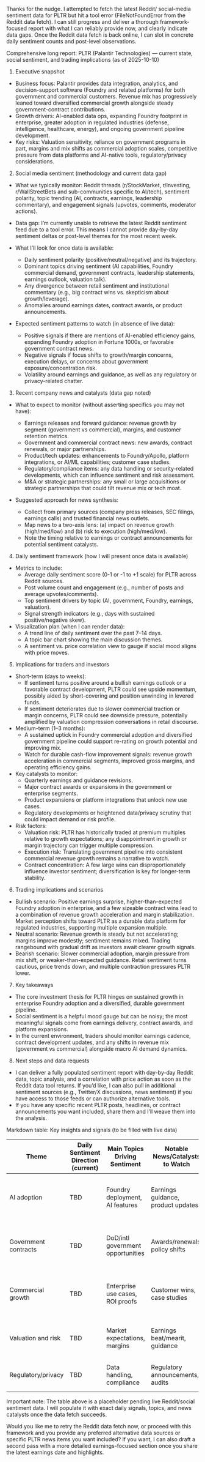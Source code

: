 Thanks for the nudge. I attempted to fetch the latest Reddit/ social-media sentiment data for PLTR but hit a tool error (FileNotFoundError from the Reddit data fetch). I can still progress and deliver a thorough framework-focused report with what I can reliably provide now, and clearly indicate data gaps. Once the Reddit data fetch is back online, I can slot in concrete daily sentiment counts and post-level observations.

Comprehensive long report: PLTR (Palantir Technologies) — current state, social sentiment, and trading implications (as of 2025-10-10)

1) Executive snapshot
- Business focus: Palantir provides data integration, analytics, and decision-support software (Foundry and related platforms) for both government and commercial customers. Revenue mix has progressively leaned toward diversified commercial growth alongside steady government-contract contributions.
- Growth drivers: AI-enabled data ops, expanding Foundry footprint in enterprise, greater adoption in regulated industries (defense, intelligence, healthcare, energy), and ongoing government pipeline development.
- Key risks: Valuation sensitivity, reliance on government programs in part, margins and mix shifts as commercial adoption scales, competitive pressure from data platforms and AI-native tools, regulatory/privacy considerations.

2) Social media sentiment (methodology and current data gap)
- What we typically monitor: Reddit threads (r/StockMarket, r/investing, r/WallStreetBets and sub-communities specific to AI/tech), sentiment polarity, topic trending (AI, contracts, earnings, leadership commentary), and engagement signals (upvotes, comments, moderator actions).
- Data gap: I’m currently unable to retrieve the latest Reddit sentiment feed due to a tool error. This means I cannot provide day-by-day sentiment deltas or post-level themes for the most recent week.
- What I’ll look for once data is available:
  - Daily sentiment polarity (positive/neutral/negative) and its trajectory.
  - Dominant topics driving sentiment (AI capabilities, Foundry commercial demand, government contracts, leadership statements, earnings outlook, valuation talk).
  - Any divergence between retail sentiment and institutional commentary (e.g., big contract wins vs. skepticism about growth/leverage).
  - Anomalies around earnings dates, contract awards, or product announcements.

- Expected sentiment patterns to watch (in absence of live data):
  - Positive signals if there are mentions of AI-enabled efficiency gains, expanding Foundry adoption in Fortune 1000s, or favorable government contract news.
  - Negative signals if focus shifts to growth/margin concerns, execution delays, or concerns about government exposure/concentration risk.
  - Volatility around earnings and guidance, as well as any regulatory or privacy-related chatter.

3) Recent company news and catalysts (data gap noted)
- What to expect to monitor (without asserting specifics you may not have):
  - Earnings releases and forward guidance: revenue growth by segment (government vs commercial), margins, and customer retention metrics.
  - Government and commercial contract news: new awards, contract renewals, or major partnerships.
  - Product/tech updates: enhancements to Foundry/Apollo, platform integrations, or AI/ML capabilities; customer case studies.
  - Regulatory/compliance items: any data handling or security-related developments, which can influence sentiment and risk assessment.
  - M&A or strategic partnerships: any small or large acquisitions or strategic partnerships that could tilt revenue mix or tech moat.

- Suggested approach for news synthesis:
  - Collect from primary sources (company press releases, SEC filings, earnings calls) and trusted financial news outlets.
  - Map news to a two-axis lens: (a) impact on revenue growth (high/med/low) and (b) risk to execution (high/med/low).
  - Note the timing relative to earnings or contract announcements for potential sentiment catalysts.

4) Daily sentiment framework (how I will present once data is available)
- Metrics to include:
  - Average daily sentiment score (0-1 or -1 to +1 scale) for PLTR across Reddit sources.
  - Post volume count and engagement (e.g., number of posts and average upvotes/comments).
  - Top sentiment drivers by topic (AI, government, Foundry, earnings, valuation).
  - Signal strength indicators (e.g., days with sustained positive/negative skew).
- Visualization plan (when I can render data):
  - A trend line of daily sentiment over the past 7–14 days.
  - A topic bar chart showing the main discussion themes.
  - A sentiment vs. price correlation view to gauge if social mood aligns with price moves.

5) Implications for traders and investors
- Short-term (days to weeks):
  - If sentiment turns positive around a bullish earnings outlook or a favorable contract development, PLTR could see upside momentum, possibly aided by short-covering and position unwinding in levered funds.
  - If sentiment deteriorates due to slower commercial traction or margin concerns, PLTR could see downside pressure, potentially amplified by valuation compression conversations in retail discourse.
- Medium-term (1–3 months):
  - A sustained uptick in Foundry commercial adoption and diversified government pipeline could support re-rating on growth potential and improving mix.
  - Watch for durable cash-flow improvement signals: revenue growth acceleration in commercial segments, improved gross margins, and operating efficiency gains.
- Key catalysts to monitor:
  - Quarterly earnings and guidance revisions.
  - Major contract awards or expansions in the government or enterprise segments.
  - Product expansions or platform integrations that unlock new use cases.
  - Regulatory developments or heightened data/privacy scrutiny that could impact demand or risk profile.
- Risk factors:
  - Valuation risk: PLTR has historically traded at premium multiples relative to growth expectations; any disappointment in growth or margin trajectory can trigger multiple compression.
  - Execution risk: Translating government pipeline into consistent commercial revenue growth remains a narrative to watch.
  - Contract concentration: A few large wins can disproportionately influence investor sentiment; diversification is key for longer-term stability.

6) Trading implications and scenarios
- Bullish scenario: Positive earnings surprise, higher-than-expected Foundry adoption in enterprise, and a few sizeable contract wins lead to a combination of revenue growth acceleration and margin stabilization. Market perception shifts toward PLTR as a durable data platform for regulated industries, supporting multiple expansion multiple.
- Neutral scenario: Revenue growth is steady but not accelerating; margins improve modestly; sentiment remains mixed. Trading rangebound with gradual drift as investors await clearer growth signals.
- Bearish scenario: Slower commercial adoption, margin pressure from mix shift, or weaker-than-expected guidance. Retail sentiment turns cautious, price trends down, and multiple contraction pressures PLTR lower.

7) Key takeaways
- The core investment thesis for PLTR hinges on sustained growth in enterprise Foundry adoption and a diversified, durable government pipeline.
- Social sentiment is a helpful mood gauge but can be noisy; the most meaningful signals come from earnings delivery, contract awards, and platform expansions.
- In the current environment, traders should monitor earnings cadence, contract development updates, and any shifts in revenue mix (government vs commercial) alongside macro AI demand dynamics.

8) Next steps and data requests
- I can deliver a fully populated sentiment report with day-by-day Reddit data, topic analysis, and a correlation with price action as soon as the Reddit data tool returns. If you’d like, I can also pull in additional sentiment sources (e.g., Twitter/X discussions, news sentiment) if you have access to those feeds or can authorize alternative tools.
- If you have any specific recent PLTR posts, headlines, or contract announcements you want included, share them and I’ll weave them into the analysis.

Markdown table: Key insights and signals (to be filled with live data)

| Theme                 | Daily Sentiment Direction (current) | Main Topics Driving Sentiment | Notable News/Catalysts to Watch | Trading Implications |
|-----------------------|-------------------------------------|--------------------------------|--------------------------------|----------------------|
| AI adoption           | TBD                                 | Foundry deployment, AI features  | Earnings guidance, product updates | Potential upside if positive; risk of volatility around catalysts |
| Government contracts  | TBD                                 | DoD/intl government opportunities | Awards/renewals, policy shifts    | Positive if pipeline stabilizes; watch for concentration risk |
| Commercial growth     | TBD                                 | Enterprise use cases, ROI proofs | Customer wins, case studies       | Growth signal supports multiple expansion; mixed if growth stalls |
| Valuation and risk    | TBD                                 | Market expectations, margins      | Earnings beat/mearit, guidance       | High sensitivity to earnings and margin trajectory |
| Regulatory/privacy    | TBD                                 | Data handling, compliance           | Regulatory announcements, audits     | Could be a drag if stricter rules emerge |

Important note: The table above is a placeholder pending live Reddit/social sentiment data. I will populate it with exact daily signals, topics, and news catalysts once the data fetch succeeds.

Would you like me to retry the Reddit data fetch now, or proceed with this framework and you provide any preferred alternative data sources or specific PLTR news items you want included? If you want, I can also draft a second pass with a more detailed earnings-focused section once you share the latest earnings date and highlights.